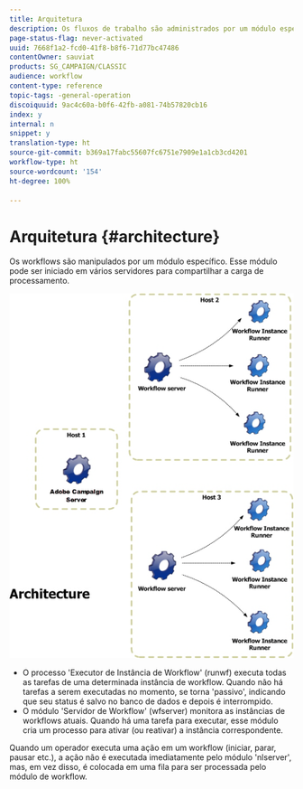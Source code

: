 ```yaml
---
title: Arquitetura
description: Os fluxos de trabalho são administrados por um módulo específico, que pode ser iniciado em vários servidores para compartilhar a carga de processamento.
page-status-flag: never-activated
uuid: 7668f1a2-fcd0-41f8-b8f6-71d77bc47486
contentOwner: sauviat
products: SG_CAMPAIGN/CLASSIC
audience: workflow
content-type: reference
topic-tags: -general-operation
discoiquuid: 9ac4c60a-b0f6-42fb-a081-74b57820cb16
index: y
internal: n
snippet: y
translation-type: ht
source-git-commit: b369a17fabc55607fc6751e7909e1a1cb3cd4201
workflow-type: ht
source-wordcount: '154'
ht-degree: 100%

---
```



# Arquitetura {#architecture}

Os workflows são manipulados por um módulo específico. Esse módulo pode ser iniciado em vários servidores para compartilhar a carga de processamento.

![](assets/architecture.png)

* O processo &#39;Executor de Instância de Workflow&#39; (runwf) executa todas as tarefas de uma determinada instância de workflow. Quando não há tarefas a serem executadas no momento, se torna &#39;passivo&#39;, indicando que seu status é salvo no banco de dados e depois é interrompido.
* O módulo &#39;Servidor de Workflow&#39; (wfserver) monitora as instâncias de workflows atuais. Quando há uma tarefa para executar, esse módulo cria um processo para ativar (ou reativar) a instância correspondente.

Quando um operador executa uma ação em um workflow (iniciar, parar, pausar etc.), a ação não é executada imediatamente pelo módulo &#39;nlserver&#39;, mas, em vez disso, é colocada em uma fila para ser processada pelo módulo de workflow.
